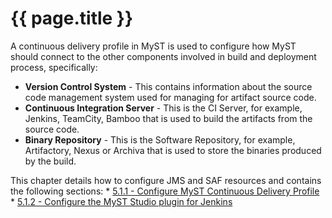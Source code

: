 # {{ page.title }}

A continuous delivery profile in MyST is used to configure how MyST should connect to the other components involved in build and deployment process, specifically:
* **Version Control System** - This contains information about the source code management system used for managing for artifact source code.
* **Continuous Integration Server** - This is the CI Server, for example, Jenkins, TeamCity, Bamboo that is used to build the artifacts from the source code.
* **Binary Repository** - This is the Software Repository, for example, Artifactory, Nexus or Archiva that is used to store the binaries produced by the build.

This chapter details how to configure JMS and SAF resources and contains the following sections:
    * [5.1.1 - Configure MyST Continuous Delivery Profile](5.1.1.configureContinuousDeliveryProfile.md)
    * [5.1.2 - Configure the MyST Studio plugin for Jenkins](5.1.2.configureJenkinsPlugin.md)




























